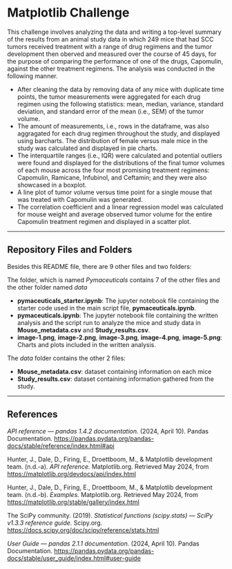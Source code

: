 # Matplotlib Challenge

This challenge involves analyzing the data and writing a top-level summary of the results from an animal study data in which 249 mice that had SCC tumors received treatment with a range of drug regimens and the tumor development then oberved and measured over the course of 45 days, for the purpose of comparing the performance of one of the drugs, Capomulin, against the other treatment regimens. The analysis was conducted in the following manner.

- After cleaning the data by removing data of any mice with duplicate time points, the tumor measurements were aggregated for each drug regimen using the following statistics: mean, median, variance, standard deviation, and standard error of the mean (i.e., SEM) of the tumor volume.
- The amount of measurements, i.e., rows in the dataframe, was also aggragated for each drug regimen throughout the study, and displayed using barcharts. The distribution of female versus male mice in the study was calculated and displayed in pie charts.
- The interquartile ranges (i.e., IQR) were calculated and potential outliers were found and displayed for the distributions of the final tumor volumes of each mouse across the four most promising treatment regimens: Capomulin, Ramicane, Infubinol, and Ceftamin; and they were also showcased in a boxplot.
- A line plot of tumor volume versus time point for a single mouse that was treated with Capomulin was generated.
- The correlation coefficient and a linear regression model was calculated for mouse weight and average observed tumor volume for the entire Capomulin treatment regimen and displayed in a scatter plot.

---

## Repository Files and Folders

Besides this README file, there are 9 other files and two folders:

The folder, which is named *Pymaceuticals* contains 7 of the other files and the other folder named *data*

- **pymaceuticals_starter.ipynb**: The jupyter notebook file containing the starter code used in the main script file, **pymaceuticals.ipynb**.
- **pymaceuticals.ipynb**: The jupyter notebook file containing the written analysis and the script run to analyze the mice and study data in **Mouse_metadata.csv** and **Study_results.csv**.
- **image-1.png**, **image-2.png**, **image-3.png**, **image-4.png**, **image-5.png**: Charts and plots included in the written analysis.

The *data* folder contains the other 2 files:

- **Mouse_metadata.csv**: dataset containing information on each mice
- **Study_results.csv**: dataset containing information gathered from the study.

---

## References

*API reference — pandas 1.4.2 documentation.* (2024, April 10). Pandas Documentation. <https://pandas.pydata.org/pandas-docs/stable/reference/index.html#api>

Hunter, J., Dale, D., Firing, E., Droettboom, M., & Matplotlib development team. (n.d.-a). *API reference.* Matplotlib.org. Retrieved May 2024, from <https://matplotlib.org/devdocs/api/index.html>

Hunter, J., Dale, D., Firing, E., Droettboom, M., & Matplotlib development team. (n.d.-b). *Examples.* Matplotlib.org. Retrieved May 2024, from <https://matplotlib.org/stable/gallery/index.html>

The SciPy community. (2019). *Statistical functions (scipy.stats) — SciPy v1.3.3 reference guide.* Scipy.org. <https://docs.scipy.org/doc/scipy/reference/stats.html>

*User Guide — pandas 2.1.1 documentation.* (2024, April 10). Pandas Documentation. <https://pandas.pydata.org/pandas-docs/stable/user_guide/index.html#user-guide>
